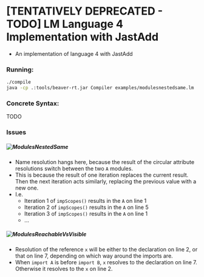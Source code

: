 # [TENTATIVELY DEPRECATED - TODO] LM Language 4 Implementation with JastAdd
- An implementation of language 4 with JastAdd

### Running:
```bash
./compile
java -cp .:tools/beaver-rt.jar Compiler examples/modulesnestedsame.lm
```

### Concrete Syntax:
TODO

### Issues

##### ![ModulesNestedSame](examples/ModulesNestedSame.lm)
- Name resolution hangs here, because the result of the circular attribute resolutions switch between the two `A` modules.
- This is because the result of one iteration replaces the current result. Then the next iteration acts similarly, replacing the previous value with a new one.
- I.e.
  - Iteration 1 of `impScopes()` results in the `A` on line 1
  - Iteration 2 of `impScopes()` results in the `A` on line 5
  - Iteration 3 of `impScopes()` results in the `A` on line 1
  - ...

##### ![ModulesReachableVsVisible](examples/ModulesReachableVsVisible.lm)
- Resolution of the reference `x` will be either to the declaration on line 2, or that on line 7, depending on which way around the imports are.
- When `import A` is before `import B`, `x` resolves to the declaration on line 7. Otherwise it resolves to the `x` on line 2.